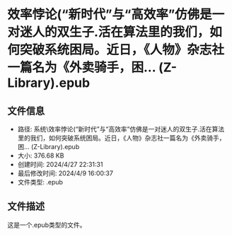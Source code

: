 ﻿# 效率悖论(“新时代”与“高效率”仿佛是一对迷人的双生子.活在算法里的我们，如何突破系统困局。近日，《人物》杂志社一篇名为《外卖骑手，困... (Z-Library).epub

## 文件信息
- 路径: 系统\效率悖论(“新时代”与“高效率”仿佛是一对迷人的双生子.活在算法里的我们，如何突破系统困局。近日，《人物》杂志社一篇名为《外卖骑手，困... (Z-Library).epub
- 大小: 376.68 KB
- 创建时间: 2024/4/27 22:31:31
- 最后修改时间: 2024/4/9 16:00:37
- 文件类型: .epub

## 文件描述
这是一个.epub类型的文件。

